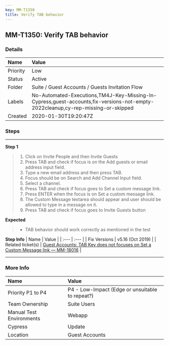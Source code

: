 ```yaml
---
key: MM-T1350
title: Verify TAB behavior
---
```


## MM-T1350: Verify TAB behavior

### Details

| Name     | Value                                                                                                                           |
| :------- | :------------------------------------------------------------------------------------------------------------------------------ |
| Priority | Low                                                                                                                             |
| Status   | Active                                                                                                                          |
| Folder   | Suite / Guest Accounts / Guests Invitation Flow                                                                                 |
| Labels   | No-Automated-Executions,TM4J-Key-Missing-In-Cypress,guest-accounts,fix-versions-not-empty-2022cleanup,cy-rep-missing-or-skipped |
| Created  | 2020-01-30T19:20:47Z                                                                                                            |

### Steps

<hr/>

**Step 1**

> <article><ol><li>Click on Invite People and then Invite Guests</li><li>Press TAB and check if focus is on the Add guests or email address input field.</li><li>Type a new email address and then press TAB.</li><li>Focus should be on Search and Add Channel Input field.</li><li>Select a channel.</li><li>Press TAB and check if focus goes to Set a custom message link.</li><li>Press ENTER when the focus is on Set a custom message link.</li><li>The Custom Message textarea should appear and user should be allowed to type in a message on it.</li><li>Press TAB and check if focus goes to Invite Guests button</li></ol></article>

**Expected**

> <article><ul><li>TAB behavior should work correctly as mentioned in the test</li></ul></article>

**Step Info**
| Name | Value |
| :--- | :--- |
| Fix Versions | v5.16 (Oct 2019) |
| Related ticket(s) | <a href="https://mattermost.atlassian.net/browse/MM-18016">Guest Accounts: TAB Key does not focuses on Set a Custom Message link — MM-18016</a> |

<hr/>

### More Info

| Name                     | Value                                           |
| :----------------------- | :---------------------------------------------- |
| Priority P1 to P4        | P4 - Low-Impact (Edge or unsuitable to repeat?) |
| Team Ownership           | Suite Users                                     |
| Manual Test Environments | Webapp                                          |
| Cypress                  | Update                                          |
| Location                 | Guest Accounts                                  |
